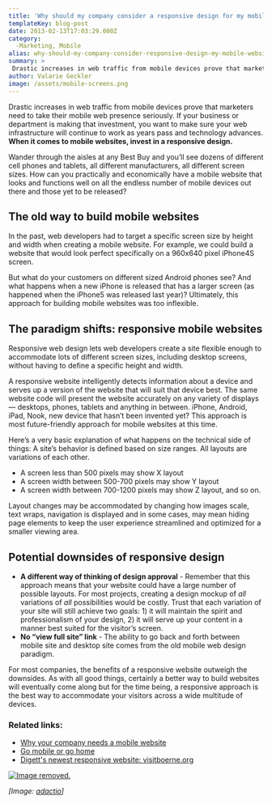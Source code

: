 ```yaml
---
title: 'Why should my company consider a responsive design for my mobile website?'
templateKey: blog-post
date: 2013-02-13T17:03:29.000Z
category: 
  -Marketing, Mobile
alias: why-should-my-company-consider-responsive-design-my-mobile-website
summary: > 
 Drastic increases in web traffic from mobile devices prove that marketers need to take their mobile web presence seriously. If your business or department is making that investment, you want to make sure your web infrastructure will continue to work as years pass and technology advances. When it comes to mobile websites, invest in a responsive design.
author: Valarie Geckler
image: /assets/mobile-screens.png
---
```


Drastic increases in web traffic from mobile devices prove that marketers need to take their mobile web presence seriously. If your business or department is making that investment, you want to make sure your web infrastructure will continue to work as years pass and technology advances. **When it comes to mobile websites, invest in a responsive design.**

Wander through the aisles at any Best Buy and you’ll see dozens of different cell phones and tablets, all different manufacturers, all different screen sizes. How can you practically and economically have a mobile website that looks and functions well on all the endless number of mobile devices out there and those yet to be released?

The old way to build mobile websites
------------------------------------

In the past, web developers had to target a specific screen size by height and width when creating a mobile website. For example, we could build a website that would look perfect specifically on a 960x640 pixel iPhone4S screen.

But what do your customers on different sized Android phones see? And what happens when a new iPhone is released that has a larger screen (as happened when the iPhone5 was released last year)? Ultimately, this approach for building mobile websites was too inflexible.

The paradigm shifts: responsive mobile websites
-----------------------------------------------

Responsive web design lets web developers create a site flexible enough to accommodate lots of different screen sizes, including desktop screens, without having to define a specific height and width.

A responsive website intelligently detects information about a device and serves up a version of the website that will suit that device best. The same website code will present the website accurately on any variety of displays — desktops, phones, tablets and anything in between. iPhone, Android, iPad, Nook, new device that hasn’t been invented yet? This approach is most future-friendly approach for mobile websites at this time.

Here’s a very basic explanation of what happens on the technical side of things: A site’s behavior is defined based on size ranges. All layouts are variations of each other.

*   A screen less than 500 pixels may show X layout
*   A screen width between 500-700 pixels may show Y layout
*   A screen width between 700-1200 pixels may show Z layout, and so on.

Layout changes may be accommodated by changing how images scale, text wraps, navigation is displayed and in some cases, may mean hiding page elements to keep the user experience streamlined and optimized for a smaller viewing area.

Potential downsides of responsive design
----------------------------------------

*   **A different way of thinking of design approval** \- Remember that this approach means that your website could have a large number of possible layouts. For most projects, creating a design mockup of _all_ variations of _all_ possibilities would be costly. Trust that each variation of your site will still achieve two goals: 1) it will maintain the spirit and professionalism of your design, 2) it will serve up your content in a manner best suited for the visitor’s screen.
*   **No “view full site” link** - The ability to go back and forth between mobile site and desktop site comes from the old mobile web design paradigm.

For most companies, the benefits of a responsive website outweigh the downsides. As with all good things, certainly a better way to build websites will eventually come along but for the time being, a responsive approach is the best way to accommodate your visitors across a wide multitude of devices.

### Related links:

*   [Why your company needs a mobile website](/insights/why-your-company-needs-mobile-website)
*   [Go mobile or go home](/insights/go-mobile-or-go-home)
*   [Digett's newest responsive website: visitboerne.org](/insights/new-site-launch-introducing-visitboerneorg)

[![Image removed.](/core/misc/icons/e32700/error.svg "This image has been removed. For security reasons, only images from the local domain are allowed.")](/blog/01/15/2013/new-site-launch-introducing-visitboerneorg)

_\[Image: [adactio](http://www.flickr.com/photos/adactio/6005668024)\]_